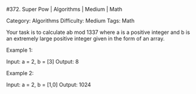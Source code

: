 #372. Super Pow | Algorithms | Medium | Math

Category: Algorithms
Difficulty: Medium
Tags: Math

Your task is to calculate ab mod 1337 where a is a positive integer and b is an extremely large positive integer given in the form of an array.

Example 1:



Input: a = 2, b = [3]
Output: 8



Example 2:


Input: a = 2, b = [1,0]
Output: 1024



